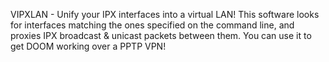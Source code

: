 VIPXLAN - Unify your IPX interfaces into a virtual LAN!
This software looks for interfaces matching the ones specified on the command line, and proxies IPX broadcast & unicast packets between them.
You can use it to get DOOM working over a PPTP VPN!
